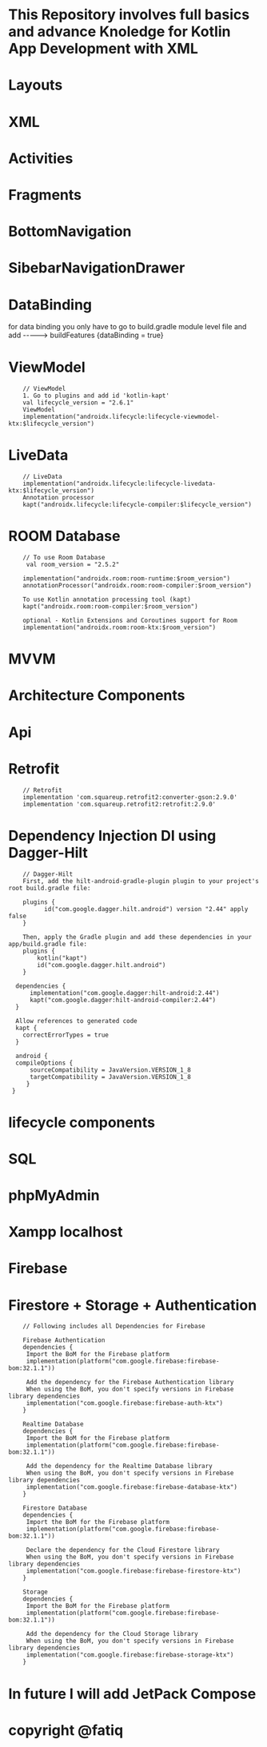 # This Repository involves full basics and advance Knoledge for Kotlin App Development with XML
# Layouts
# XML
# Activities
# Fragments
# BottomNavigation
# SibebarNavigationDrawer
# DataBinding
for data binding you only have to go to build.gradle module level file and add -----> buildFeatures {dataBinding = true}
# ViewModel
        // ViewModel
        1. Go to plugins and add id 'kotlin-kapt'
        val lifecycle_version = "2.6.1"
        ViewModel
        implementation("androidx.lifecycle:lifecycle-viewmodel-ktx:$lifecycle_version")
# LiveData
        // LiveData
        implementation("androidx.lifecycle:lifecycle-livedata-ktx:$lifecycle_version")
        Annotation processor
        kapt("androidx.lifecycle:lifecycle-compiler:$lifecycle_version")
# ROOM Database
        // To use Room Database
         val room_version = "2.5.2"

        implementation("androidx.room:room-runtime:$room_version")
        annotationProcessor("androidx.room:room-compiler:$room_version")
  
        To use Kotlin annotation processing tool (kapt)
        kapt("androidx.room:room-compiler:$room_version")
      
        optional - Kotlin Extensions and Coroutines support for Room
        implementation("androidx.room:room-ktx:$room_version")
# MVVM 
# Architecture Components
# Api 
# Retrofit
        // Retrofit
        implementation 'com.squareup.retrofit2:converter-gson:2.9.0'
        implementation 'com.squareup.retrofit2:retrofit:2.9.0'
        
# Dependency Injection DI using Dagger-Hilt
        // Dagger-Hilt
        First, add the hilt-android-gradle-plugin plugin to your project's root build.gradle file:
        
        plugins {
              id("com.google.dagger.hilt.android") version "2.44" apply false
        }
        
        Then, apply the Gradle plugin and add these dependencies in your app/build.gradle file:
        plugins {
            kotlin("kapt")
            id("com.google.dagger.hilt.android")
        }

      dependencies {
          implementation("com.google.dagger:hilt-android:2.44")
          kapt("com.google.dagger:hilt-android-compiler:2.44")
      }

      Allow references to generated code
      kapt {
        correctErrorTypes = true
      }

      android {
      compileOptions {
          sourceCompatibility = JavaVersion.VERSION_1_8
          targetCompatibility = JavaVersion.VERSION_1_8
         }
     }
    
# lifecycle components 
# SQL
# phpMyAdmin
# Xampp localhost
# Firebase
# Firestore + Storage + Authentication
        // Following includes all Dependencies for Firebase
        
        Firebase Authentication
        dependencies {
         Import the BoM for the Firebase platform
         implementation(platform("com.google.firebase:firebase-bom:32.1.1"))

         Add the dependency for the Firebase Authentication library
         When using the BoM, you don't specify versions in Firebase library dependencies
         implementation("com.google.firebase:firebase-auth-ktx")
        }

        Realtime Database
        dependencies {
         Import the BoM for the Firebase platform
         implementation(platform("com.google.firebase:firebase-bom:32.1.1"))

         Add the dependency for the Realtime Database library
         When using the BoM, you don't specify versions in Firebase library dependencies
         implementation("com.google.firebase:firebase-database-ktx")
        }

        Firestore Database
        dependencies {
         Import the BoM for the Firebase platform
         implementation(platform("com.google.firebase:firebase-bom:32.1.1"))

         Declare the dependency for the Cloud Firestore library
         When using the BoM, you don't specify versions in Firebase library dependencies
         implementation("com.google.firebase:firebase-firestore-ktx")
        }

        Storage
        dependencies {
         Import the BoM for the Firebase platform
         implementation(platform("com.google.firebase:firebase-bom:32.1.1"))

         Add the dependency for the Cloud Storage library
         When using the BoM, you don't specify versions in Firebase library dependencies
         implementation("com.google.firebase:firebase-storage-ktx")
        }

        
# In future I will add JetPack Compose 
# copyright @fatiq


